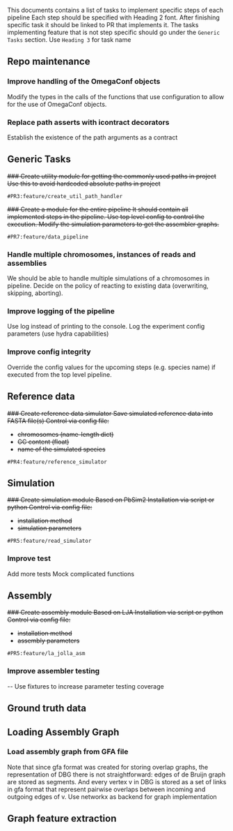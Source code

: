This documents contains a list of tasks to implement specific steps of each pipeline
Each step should be specified with Heading 2 font. After finishing specific task it
should be linked to PR that implements it. The tasks implementing feature that is not
step specific should go under the `Generic Tasks` section. Use `Heading 3` for task
name

## Repo maintenance
### Improve handling of the OmegaConf objects
Modify the types in the calls of the functions that use configuration
to allow for the use of OmegaConf objects.

### Replace path asserts with icontract decorators
Establish the existence of the path arguments as a contract


## Generic Tasks
<s>### Create utility module for getting the commonly used paths in project
Use this to avoid hardcoded absolute paths in project</s>

`#PR3:feature/create_util_path_handler`

<s>### Create a module for the entire pipeline
It should contain all implemented steps in the pipeline.
Use top level config to control the execution.
Modify the simulation parameters to get the assembler graphs.</s>

`#PR7:feature/data_pipeline`

### Handle multiple chromosomes, instances of reads and assemblies
We should be able to handle multiple simulations of a chromosomes
in pipeline. Decide on the policy of reacting to existing data
(overwriting, skipping, aborting). 

### Improve logging of the pipeline
Use log instead of printing to the console.
Log the experiment config parameters (use hydra capabilities)

### Improve config integrity
Override the config values for the upcoming steps (e.g. species name)
if executed from the top level pipeline.


## Reference data 
<s>### Create reference data simulator
Save simulated reference data into FASTA file(s)
Control via config file:
- chromosomes (name-length dict)
- GC content (float)
- name of the simulated species</s>

`#PR4:feature/reference_simulator`

## Simulation
<s>### Create simulation module
Based on PbSim2
Installation via script or python
Control via config file:
 - installation method
 - simulation parameters</s>
 
 `#PR5:feature/read_simulator`

### Improve test
Add more tests
Mock complicated functions

## Assembly
<s>### Create assembly module
Based on LJA
Installation via script or python
Control via config file:
 - installation method
 - assembly parameters</s>

 `#PR5:feature/la_jolla_asm`

 ### Improve assembler testing
 -- Use fixtures to increase parameter testing coverage

## Ground truth data

## Loading Assembly Graph
### Load assembly graph from GFA file
Note that since gfa format was created for storing overlap graphs,
the representation of DBG there is not straightforward: edges of
de Bruijn graph are stored as segments. And every vertex v in DBG
is stored as a set of links in gfa format that represent pairwise
overlaps between incoming and outgoing edges of v. 
Use networkx as backend for graph implementation


## Graph feature extraction

